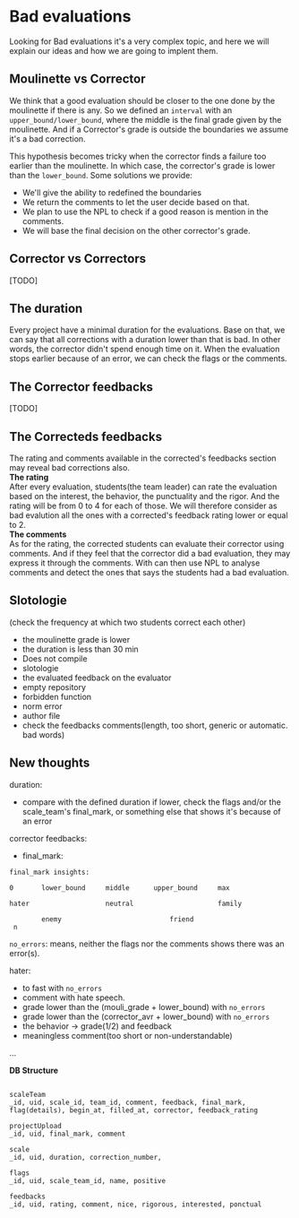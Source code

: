 # Bad evaluations

Looking for Bad evaluations it's a very complex topic, and here we will
explain our ideas and how we are going to implent them.


## Moulinette vs Corrector
We think that a good evaluation should be closer to the one done by the moulinette if
there is any.
So we defined an `interval` with an `upper_bound/lower_bound`, where the middle is the
final grade given by the moulinette. And if a Corrector's grade is outside
the boundaries we assume it's a bad correction.

This hypothesis becomes tricky when the corrector finds a failure too earlier than
the moulinette. In which case, the corrector's grade is lower than the `lower_bound`.
Some solutions we provide:
- We'll give the ability to redefined the boundaries
- We return the comments to let the user decide based on that.
- We plan to use the NPL to check if a good reason is mention in the comments.
- We will base the final decision on the other corrector's grade.


## Corrector vs Correctors
[TODO]

## The duration
Every project have a minimal duration for the evaluations. Base on that, we can
say that all corrections with a duration lower than that is bad. In other words,
the corrector didn't spend enough time on it.
When the evaluation stops earlier because of an error, we can check the flags or the
comments.

## The Corrector feedbacks
[TODO]

## The Correcteds feedbacks
The rating and comments available in the corrected's feedbacks section may reveal
bad corrections also.  
**The rating**  
After every evaluation, students(the team leader) can rate the evaluation based on
the interest, the behavior, the punctuality and the rigor.
And the rating will be from 0 to 4 for each of those.
We will therefore consider as bad evalution all the ones with a corrected's feedback
rating lower or equal to 2.  
**The comments**  
As for the rating, the corrected students can evaluate their corrector using comments.
And if they feel that the corrector did a bad evaluation, they may express it through
the comments.
With can then use NPL to analyse comments and detect the ones that says the students
had a bad evaluation.

## Slotologie
(check the frequency at which two students correct each other)

- the moulinette grade is lower
- the duration is less than 30 min
- Does not compile
- slotologie
- the evaluated feedback on the evaluator
- empty repository
- forbidden function
- norm error
- author file
- check the feedbacks comments(length, too short, generic or automatic. bad words)


## New thoughts

duration: 
- compare with the defined duration
	if lower, check the flags and/or the scale_team's final_mark,
	or something else that shows it's because of an error

corrector feedbacks:
- final_mark:
	
```
final_mark insights:

0		lower_bound		middle		upper_bound		max

hater					neutral						family

		enemy 							friend
 n
```
`no_errors`:
	means, neither the flags nor the comments shows there
	was an error(s).

hater:
- to fast with `no_errors`
- comment with hate speech.
- grade lower than the (mouli_grade + lower_bound)
	with `no_errors`
- grade lower than the (corrector_avr + lower_bound)
	with `no_errors`
- the behavior -> grade(1/2) and feedback
- meaningless comment(too short or non-understandable)

...

**DB Structure**
```

scaleTeam
_id, uid, scale_id, team_id, comment, feedback, final_mark,
flag(details), begin_at, filled_at, corrector, feedback_rating

projectUpload
_id, uid, final_mark, comment

scale
_id, uid, duration, correction_number,

flags
_id, uid, scale_team_id, name, positive

feedbacks
_id, uid, rating, comment, nice, rigorous, interested, ponctual

```
